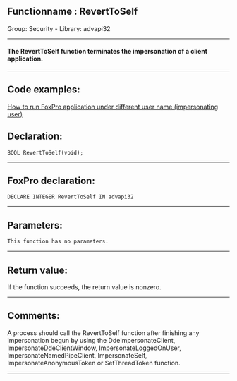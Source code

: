 <link rel="stylesheet" type="text/css" href="../../css/win32api.css">  
<link rel="stylesheet" href="https://cdnjs.cloudflare.com/ajax/libs/font-awesome/4.7.0/css/font-awesome.min.css">

## Functionname : RevertToSelf
Group: Security - Library: advapi32    
***  


#### The RevertToSelf function terminates the impersonation of a client application.
***  


## Code examples:
[How to run FoxPro application under different user name (impersonating user)](../../samples/sample_470.md)  

## Declaration:
```foxpro  
BOOL RevertToSelf(void);  
```  
***  


## FoxPro declaration:
```foxpro  
DECLARE INTEGER RevertToSelf IN advapi32  
```  
***  


## Parameters:
```txt  
This function has no parameters.   
```  
***  


## Return value:
If the function succeeds, the return value is nonzero.  
***  


## Comments:
A process should call the RevertToSelf function after finishing any impersonation begun by using the DdeImpersonateClient, ImpersonateDdeClientWindow, ImpersonateLoggedOnUser, ImpersonateNamedPipeClient, ImpersonateSelf, ImpersonateAnonymousToken or SetThreadToken function.  
  
***  

